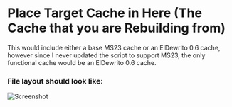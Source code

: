# Place Target Cache in Here (The Cache that you are Rebuilding from)
This would include either a base MS23 cache or an ElDewrito 0.6 cache, however since I never updated the script to support MS23, the only functional cache would be an ElDewrito 0.6 cache.

### File layout should look like:
![Screenshot](https://raw.githubusercontent.com/InsertStringNameHere/Main-Menu-Cache-Script/MCC/Docs/Images/ED.PNG)